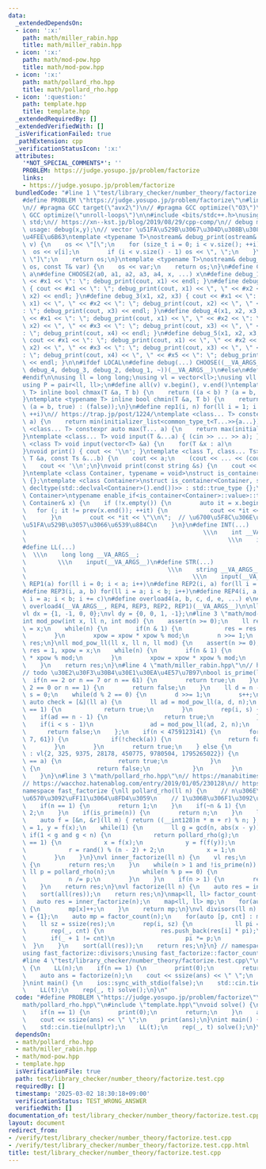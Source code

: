 ```yaml
---
data:
  _extendedDependsOn:
  - icon: ':x:'
    path: math/miller_rabin.hpp
    title: math/miller_rabin.hpp
  - icon: ':x:'
    path: math/mod-pow.hpp
    title: math/mod-pow.hpp
  - icon: ':x:'
    path: math/pollard_rho.hpp
    title: math/pollard_rho.hpp
  - icon: ':question:'
    path: template.hpp
    title: template.hpp
  _extendedRequiredBy: []
  _extendedVerifiedWith: []
  _isVerificationFailed: true
  _pathExtension: cpp
  _verificationStatusIcon: ':x:'
  attributes:
    '*NOT_SPECIAL_COMMENTS*': ''
    PROBLEM: https://judge.yosupo.jp/problem/factorize
    links:
    - https://judge.yosupo.jp/problem/factorize
  bundledCode: "#line 1 \"test/library_checker/number_theory/factorize.test.cpp\"\n\
    #define PROBLEM \"https://judge.yosupo.jp/problem/factorize\"\n#line 2 \"template.hpp\"\
    \n// #pragma GCC target(\"avx2\")\n// #pragma GCC optimize(\"O3\")\n// #pragma\
    \ GCC optimize(\"unroll-loops\")\n\n#include <bits/stdc++.h>\nusing namespace\
    \ std;\n// https://xn--kst.jp/blog/2019/08/29/cpp-comp/\n// debug methods\n//\
    \ usage: debug(x,y);\n// vector \u51FA\u529B\u3067\u304D\u308B\u3088\u3046\u306B\
    \u4FEE\u6B63\ntemplate <typename T>\nostream& debug_print(ostream& os, const vector<T>&\
    \ v) {\n    os << \"[\";\n    for (size_t i = 0; i < v.size(); ++i) {\n      \
    \  os << v[i];\n        if (i < v.size() - 1) os << \", \";\n    }\n    os <<\
    \ \"]\";\n    return os;\n}\ntemplate <typename T>\nostream& debug_print(ostream&\
    \ os, const T& var) {\n    os << var;\n    return os;\n}\n#define CHOOSE(a) CHOOSE2\
    \ a\n#define CHOOSE2(a0, a1, a2, a3, a4, x, ...) x\n#define debug_1(x1) { cout\
    \ << #x1 << \": \"; debug_print(cout, x1) << endl; }\n#define debug_2(x1, x2)\
    \ { cout << #x1 << \": \"; debug_print(cout, x1) << \", \" << #x2 << \": \"; debug_print(cout,\
    \ x2) << endl; }\n#define debug_3(x1, x2, x3) { cout << #x1 << \": \"; debug_print(cout,\
    \ x1) << \", \" << #x2 << \": \"; debug_print(cout, x2) << \", \" << #x3 << \"\
    : \"; debug_print(cout, x3) << endl; }\n#define debug_4(x1, x2, x3, x4) { cout\
    \ << #x1 << \": \"; debug_print(cout, x1) << \", \" << #x2 << \": \"; debug_print(cout,\
    \ x2) << \", \" << #x3 << \": \"; debug_print(cout, x3) << \", \" << #x4 << \"\
    : \"; debug_print(cout, x4) << endl; }\n#define debug_5(x1, x2, x3, x4, x5) {\
    \ cout << #x1 << \": \"; debug_print(cout, x1) << \", \" << #x2 << \": \"; debug_print(cout,\
    \ x2) << \", \" << #x3 << \": \"; debug_print(cout, x3) << \", \" << #x4 << \"\
    : \"; debug_print(cout, x4) << \", \" << #x5 << \": \"; debug_print(cout, x5)\
    \ << endl; }\n\n#ifdef LOCAL\n#define debug(...) CHOOSE((__VA_ARGS__, debug_5,\
    \ debug_4, debug_3, debug_2, debug_1, ~))(__VA_ARGS__)\n#else\n#define debug(...)\n\
    #endif\n\nusing ll = long long;\nusing vl = vector<ll>;\nusing vll = vector<vl>;\n\
    using P = pair<ll, ll>;\n#define all(v) v.begin(), v.end()\ntemplate <typename\
    \ T> inline bool chmax(T &a, T b) {\n    return ((a < b) ? (a = b, true) : (false));\n\
    }\ntemplate <typename T> inline bool chmin(T &a, T b) {\n    return ((a > b) ?\
    \ (a = b, true) : (false));\n}\n#define rep1(i, n) for(ll i = 1; i <= ((ll)n);\
    \ ++i)\n// https://trap.jp/post/1224/\ntemplate <class... T> constexpr auto min(T...\
    \ a) {\n    return min(initializer_list<common_type_t<T...>>{a...});\n}\ntemplate\
    \ <class... T> constexpr auto max(T... a) {\n    return max(initializer_list<common_type_t<T...>>{a...});\n\
    }\ntemplate <class... T> void input(T &...a) { (cin >> ... >> a); }\ntemplate\
    \ <class T> void input(vector<T> &a) {\n    for(T &x : a)\n        cin >> x;\n\
    }\nvoid print() { cout << '\\n'; }\ntemplate <class T, class... Ts> void print(const\
    \ T &a, const Ts &...b) {\n    cout << a;\n    (cout << ... << (cout << ' ', b));\n\
    \    cout << '\\n';\n}\nvoid print(const string &s) {\n    cout << s << '\\n';\n\
    }\ntemplate <class Container, typename = void>\nstruct is_container : std::false_type\
    \ {};\ntemplate <class Container>\nstruct is_container<Container, std::void_t<decltype(std::declval<Container>().begin()),\
    \ decltype(std::declval<Container>().end())>> : std::true_type {};\ntemplate <class\
    \ Container>\ntypename enable_if<is_container<Container>::value>::type print(const\
    \ Container& x) {\n    if (!x.empty()) {\n        auto it = x.begin();\n     \
    \   for (; it != prev(x.end()); ++it) {\n            cout << *it << \" \";\n \
    \       }\n        cout << *it << \"\\n\";  // \u6700\u5F8C\u306E\u8981\u7D20\u3092\
    \u51FA\u529B\u3057\u3066\u6539\u884C\n    }\n}\n#define INT(...)             \
    \                                                  \\\n    int __VA_ARGS__;  \
    \                                                         \\\n    input(__VA_ARGS__)\n\
    #define LL(...)                                                              \
    \  \\\n    long long __VA_ARGS__;                                            \
    \         \\\n    input(__VA_ARGS__)\n#define STR(...)                       \
    \                                        \\\n    string __VA_ARGS__;         \
    \                                               \\\n    input(__VA_ARGS__)\n#define\
    \ REP1(a) for(ll i = 0; i < a; i++)\n#define REP2(i, a) for(ll i = 0; i < a; i++)\n\
    #define REP3(i, a, b) for(ll i = a; i < b; i++)\n#define REP4(i, a, b, c) for(ll\
    \ i = a; i < b; i += c)\n#define overload4(a, b, c, d, e, ...) e\n#define rep(...)\
    \ overload4(__VA_ARGS__, REP4, REP3, REP2, REP1)(__VA_ARGS__)\n\nll inf = 3e18;\n\
    vl dx = {1, -1, 0, 0};\nvl dy = {0, 0, 1, -1};\n#line 3 \"math/mod-pow.hpp\"\n\
    int mod_pow(int x, ll n, int mod) {\n    assert(n >= 0);\n    ll res = 1, xpow\
    \ = x;\n    while(n) {\n        if(n & 1) {\n            res = res * xpow % mod;\n\
    \        }\n        xpow = xpow * xpow % mod;\n        n >>= 1;\n    }\n    return\
    \ res;\n}\nll mod_pow_ll(ll x, ll n, ll mod) {\n    assert(n >= 0);\n    __int128\
    \ res = 1, xpow = x;\n    while(n) {\n        if(n & 1) {\n            res = res\
    \ * xpow % mod;\n        }\n        xpow = xpow * xpow % mod;\n        n >>= 1;\n\
    \    }\n    return res;\n}\n#line 4 \"math/miller_rabin.hpp\"\n// https://drken1215.hatenablog.com/entry/2023/05/23/233000\n\
    // todo \u30E2\u30F3\u30B4\u30E1\u30EA\u4E57\u7B97\nbool is_prime(ll n) {\n  \
    \  if(n == 2 or n == 7 or n == 61) {\n        return true;\n    }\n    if(n %\
    \ 2 == 0 or n == 1) {\n        return false;\n    }\n    ll d = n - 1;\n    ll\
    \ s = 0;\n    while(d % 2 == 0) {\n        d >>= 1;\n        s++;\n    }\n   \
    \ auto check = [&](ll a) {\n        ll ad = mod_pow_ll(a, d, n);\n        if(ad\
    \ == 1) {\n            return true;\n        }\n        rep(i, s) {\n        \
    \    if(ad == n - 1) {\n                return true;\n            }\n        \
    \    if(i < s - 1)\n                ad = mod_pow_ll(ad, 2, n);\n        }\n  \
    \      return false;\n    };\n    if(n < 4759123141) {\n        for(auto a : vl{2,\
    \ 7, 61}) {\n            if(!check(a)) {\n                return false;\n    \
    \        }\n        }\n        return true;\n    } else {\n        for(auto a\
    \ : vl{2, 325, 9375, 28178, 450775, 9780504, 1795265022}) {\n            if(n\
    \ == a) {\n                return true;\n            }\n            if(!check(a))\
    \ {\n                return false;\n            }\n        }\n        return true;\n\
    \    }\n}\n#line 3 \"math/pollard_rho.hpp\"\n// https://manabitimes.jp/math/1192\n\
    // https://wacchoz.hatenablog.com/entry/2019/01/05/230128\n// https://nyaannyaan.github.io/library/prime/fast-factorize.hpp\n\
    namespace fast_factorize {\nll pollard_rho(ll n) {\n    // n\u306E\u7D20\u56E0\
    \u6570\u3092\uFF11\u3064\u8FD4\u3059\n    // 1\u306B\u306F1\u3092\u8FD4\u3059\n\
    \    if(n == 1) {\n        return 1;\n    }\n    if(~n & 1) {\n        return\
    \ 2;\n    }\n    if(is_prime(n)) {\n        return n;\n    }\n    ll r = 1;\n\
    \    auto f = [&n, &r](ll m) { return ((__int128)m * m + r) % n; };\n    ll x\
    \ = 1, y = f(x);\n    while(1) {\n        ll g = gcd(n, abs(x - y));\n       \
    \ if(1 < g and g < n) {\n            return pollard_rho(g);\n        } else if(g\
    \ == 1) {\n            x = f(x);\n            y = f(f(y));\n        } else {\n\
    \            r = rand() % (n - 2) + 2;\n            x = 1;\n            y = f(x);\n\
    \        }\n    }\n}\nvl inner_factorize(ll n) {\n    vl res;\n    if(n == 1)\
    \ {\n        return res;\n    }\n    while(n > 1 and !is_prime(n)) {\n       \
    \ ll p = pollard_rho(n);\n        while(n % p == 0) {\n            res.push_back(p);\n\
    \            n /= p;\n        }\n    }\n    if(n > 1) {\n        res.push_back(n);\n\
    \    }\n    return res;\n}\nvl factorize(ll n) {\n    auto res = inner_factorize(n);\n\
    \    sort(all(res));\n    return res;\n}\nmap<ll, ll> factor_count(ll n) {\n \
    \   auto res = inner_factorize(n);\n    map<ll, ll> mp;\n    for(auto &x : res)\
    \ {\n        mp[x]++;\n    }\n    return mp;\n}\nvl divisors(ll n) {\n    vl res\
    \ = {1};\n    auto mp = factor_count(n);\n    for(auto [p, cnt] : mp) {\n    \
    \    ll sz = ssize(res);\n        rep(i, sz) {\n            ll pi = p;\n     \
    \       rep(_, cnt) {\n                res.push_back(res[i] * pi);\n         \
    \       if(_ + 1 != cnt)\n                    pi *= p;\n            }\n      \
    \  }\n    }\n    sort(all(res));\n    return res;\n}\n} // namespace fast_factorize\n\
    using fast_factorize::divisors;\nusing fast_factorize::factor_count;\nusing fast_factorize::factorize;\n\
    #line 4 \"test/library_checker/number_theory/factorize.test.cpp\"\nvoid solve()\
    \ {\n    LL(n);\n    if(n == 1) {\n        print(0);\n        return;\n    }\n\
    \    auto ans = factorize(n);\n    cout << ssize(ans) << \" \";\n    print(ans);\n\
    }\nint main() {\n    ios::sync_with_stdio(false);\n    std::cin.tie(nullptr);\n\
    \    LL(t);\n    rep(_, t) solve();\n}\n"
  code: "#define PROBLEM \"https://judge.yosupo.jp/problem/factorize\"\n#include \"\
    math/pollard_rho.hpp\"\n#include \"template.hpp\"\nvoid solve() {\n    LL(n);\n\
    \    if(n == 1) {\n        print(0);\n        return;\n    }\n    auto ans = factorize(n);\n\
    \    cout << ssize(ans) << \" \";\n    print(ans);\n}\nint main() {\n    ios::sync_with_stdio(false);\n\
    \    std::cin.tie(nullptr);\n    LL(t);\n    rep(_, t) solve();\n}\n"
  dependsOn:
  - math/pollard_rho.hpp
  - math/miller_rabin.hpp
  - math/mod-pow.hpp
  - template.hpp
  isVerificationFile: true
  path: test/library_checker/number_theory/factorize.test.cpp
  requiredBy: []
  timestamp: '2025-03-02 18:30:18+09:00'
  verificationStatus: TEST_WRONG_ANSWER
  verifiedWith: []
documentation_of: test/library_checker/number_theory/factorize.test.cpp
layout: document
redirect_from:
- /verify/test/library_checker/number_theory/factorize.test.cpp
- /verify/test/library_checker/number_theory/factorize.test.cpp.html
title: test/library_checker/number_theory/factorize.test.cpp
---
```

